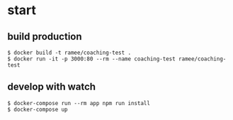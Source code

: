 # start

## build production
```shell
$ docker build -t ramee/coaching-test .
$ docker run -it -p 3000:80 --rm --name coaching-test ramee/coaching-test
```

## develop with watch
```shell
$ docker-compose run --rm app npm run install
$ docker-compose up
```
